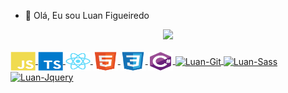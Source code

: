 - 👋 Olá, Eu sou  Luan Figueiredo
<!--- 👀 I’m interested in ...
- 🌱 I’m currently learning ...
- 💞️ I’m looking to collaborate on ...
- 📫 How to reach me ...]--->

<!---
luanof/luanof is a ✨ special ✨ repository because its `README.md` (this file) appears on your GitHub profile.
You can click the Preview link to take a look at your changes.
--->
<div align="center">
  <a href="https://github.com/luanof">
  <img height="50%" src="https://github-readme-stats.vercel.app/api?username=luanof&show_icons=true&theme=dark&include_all_commits=true&count_private=true"/>
 <!---  <img height="100" src="https://github-readme-stats.vercel.app/api/top-langs/?username=luanof&layout=compact&langs_count=3&theme=dark"/>--->
</div>

  <div style="display: inline_block"><br>
  <img align="center" alt="Luan-Js" height="30" width="40" src="https://raw.githubusercontent.com/devicons/devicon/master/icons/javascript/javascript-plain.svg">
  <img align="center" alt="Luan-Ts" height="30" width="40" src="https://raw.githubusercontent.com/devicons/devicon/master/icons/typescript/typescript-plain.svg">
  <img align="center" alt="Luan-React" height="30" width="40" src="https://raw.githubusercontent.com/devicons/devicon/master/icons/react/react-original.svg">
  <img align="center" alt="Luan-HTML" height="30" width="40" src="https://raw.githubusercontent.com/devicons/devicon/master/icons/html5/html5-original.svg">
  <img align="center" alt="Luan-CSS" height="30" width="40" src="https://raw.githubusercontent.com/devicons/devicon/master/icons/css3/css3-original.svg">
  <img align="center" alt="Luan-Csharp" height="30" width="40" src="https://raw.githubusercontent.com/devicons/devicon/master/icons/csharp/csharp-original.svg">
  <img align="center" alt="Luan-Git" width="30" src="https://cdn.jsdelivr.net/gh/devicons/devicon/icons/git/git-plain.svg" />
  <img align="center" alt="Luan-Sass" width="30" src="https://cdn.jsdelivr.net/gh/devicons/devicon/icons/sass/sass-original.svg" /> 
  <img align="center" alt="Luan-Jquery" width="30" src="https://cdn.jsdelivr.net/gh/devicons/devicon/icons/jquery/jquery-plain-wordmark.svg" />
</div>

